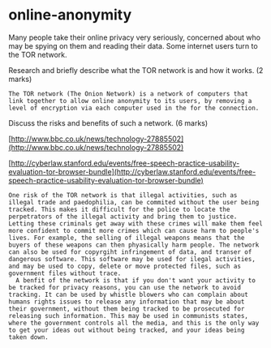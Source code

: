 online-anonymity
================

Many people take their online privacy very seriously, concerned about who may be spying on them and reading their data. Some internet users turn to the TOR network.

Research and briefly describe what the TOR network is and how it works. (2 marks)

```
The TOR network (The Onion Network) is a network of computers that link together to allow online anonymity to its users, by removing a level of encryption via each computer used in the for the connection.

```

Discuss the risks and benefits of such a network. (6 marks)

[http://www.bbc.co.uk/news/technology-27885502](http://www.bbc.co.uk/news/technology-27885502)

[http://cyberlaw.stanford.edu/events/free-speech-practice-usability-evaluation-tor-browser-bundle](http://cyberlaw.stanford.edu/events/free-speech-practice-usability-evaluation-tor-browser-bundle)


```
One risk of the TOR network is that illegal activities, such as illegal trade and paedophilia, can be commited without the user being tracked. This makes it difficult for the police to locate the perpetrators of the illegal activity and bring them to justice. Letting these criminals get away with these crimes will make them feel more confident to commit more crimes which can cause harm to people's lives. For example, the selling of illegal weapons means that the buyers of these weapons can then phyasically harm people. The network can also be used for copyrgiht infringement of data, and transer of dangerous software. This software may be used for ilegal activities, and may be used to copy, delete or move protected files, such as government files without trace.
  A benfit of the network is that if you don't want your activity to be tracked for privacy reasons, you can use the network to avoid tracking. It can be used by whistle blowers who can complain about humans rights issues to release any information that may be about their government, without them being tracked to be prosecuted for releasing such information. This may be used in communists states, where the government controls all the media, and this is the only way to get your ideas out without being tracked, and your ideas being taken down.

```
